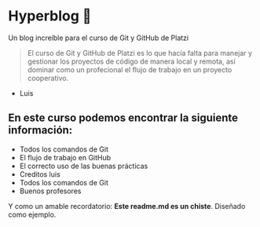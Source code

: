 # Hyperblog 💚
Un blog increíble para el curso de Git y GitHub de Platzi
> El curso de Git y GitHub de Platzi es lo que hacía falta para manejar y gestionar los proyectos de código de manera local y remota, así dominar como un profecional el flujo de trabajo en un proyecto cooperativo.
- Luis

## En este curso podemos encontrar la siguiente información:
- Todos los comandos de Git
- El flujo de trabajo en GitHub
- El correcto uso de las buenas prácticas
- Creditos luis
- Todos los comandos de Git
- Buenos profesores

Y como un amable recordatorio: **Este readme.md es un chiste**. Diseñado como ejemplo.